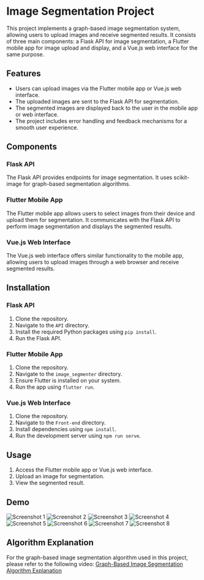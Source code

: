 # Image Segmentation Project

This project implements a graph-based image segmentation system, allowing users to upload images and receive segmented results. It consists of three main components: a Flask API for image segmentation, a Flutter mobile app for image upload and display, and a Vue.js web interface for the same purpose.

## Features

- Users can upload images via the Flutter mobile app or Vue.js web interface.
- The uploaded images are sent to the Flask API for segmentation.
- The segmented images are displayed back to the user in the mobile app or web interface.
- The project includes error handling and feedback mechanisms for a smooth user experience.

## Components

### Flask API

The Flask API provides endpoints for image segmentation. It uses scikit-image for graph-based segmentation algorithms.

### Flutter Mobile App

The Flutter mobile app allows users to select images from their device and upload them for segmentation. It communicates with the Flask API to perform image segmentation and displays the segmented results.

### Vue.js Web Interface

The Vue.js web interface offers similar functionality to the mobile app, allowing users to upload images through a web browser and receive segmented results.

## Installation

### Flask API

1. Clone the repository.
2. Navigate to the `API` directory.
3. Install the required Python packages using `pip install`.
4. Run the Flask API.

### Flutter Mobile App

1. Clone the repository.
2. Navigate to the `image_segmenter` directory.
3. Ensure Flutter is installed on your system.
4. Run the app using `flutter run`.

### Vue.js Web Interface

1. Clone the repository.
2. Navigate to the `Front-end` directory.
3. Install dependencies using `npm install`.
4. Run the development server using `npm run serve`.

## Usage

1. Access the Flutter mobile app or Vue.js web interface.
2. Upload an image for segmentation.
3. View the segmented result.

## Demo

![Screenshot 1](Demo/1.png)
![Screenshot 2](Demo/2.png)
![Screenshot 3](Demo/3.png)
![Screenshot 4](Demo/4.png)
![Screenshot 5](Demo/5.png)
![Screenshot 6](Demo/6.png)
![Screenshot 7](Demo/7.png)
![Screenshot 8](Demo/8.png)

## Algorithm Explanation

For the graph-based image segmentation algorithm used in this project, please refer to the following video: [Graph-Based Image Segmentation Algorithm Explanation](https://www.youtube.com/watch?v=2IVAznQwdS4)
